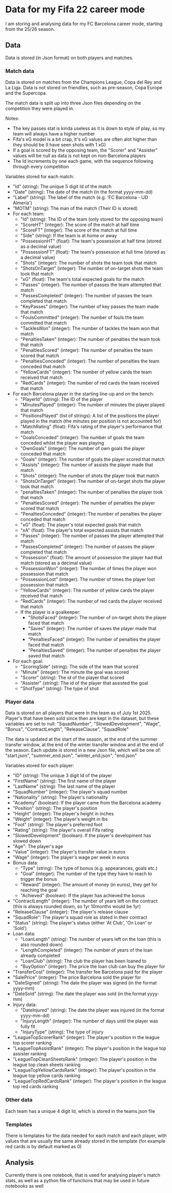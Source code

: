 # Data for my Fifa 22 career mode
I am storing and analysing data for my FC Barcelona career mode, starting from the 25/26 season.

## Data
Data is stored (in Json format) on both players and matches.

### Match data
Data is stored on matches from the Champions League, Copa del Rey and La Liga.
Data is not stored on friendlies, such as pre-season, Copa Europe and the Supercopa.

The match data is split up into three Json files depending on the competition they were played in.

Notes:

- The key passes stat is kinda useless as it is down to style of play, so my team will always have a higher number
- Fifa's xG model is a bit crap, it's xG values are often alot higher than they should be (I have seen shots with 1 xG)
- If a goal is scored by the opposing team, the "Scorer" and "Assister" values will be null as data is not kept on non-Barcelona players
- The Id increments by one each game, with the sequence following through every competition

Variables stored for each match:

- "Id" (string): The unique 5 digit Id of the match
- "Date" (string): The date of the match (in the format yyyy-mm-dd)
- "Label" (string): The label of the match (e.g. 'FC Barcelona - UD Almería')
- "MOTM" (string): The man of the match (Their ID is stored)
- For each team:
  - "Id" (string): The ID of the team (only stored for the opposing team)
  - "ScoreHT" (integer): The score of the match at half time
  - "ScoreFT" (integer): The score of the match at full time
  - "Side" (string): If the team is at home or away
  - "PossessionHT" (float): The team's possession at half time (stored as a decimal value)
  - "PossessionFT" (float): The team's possession at full time (stored as a decimal value)
  - "Shots" (integer): The number of shots the team took that match
  - "ShotsOnTarget" (integer): The number of on-target shots the team took that match
  - "xG" (float): The team's total expected goals for the match
  - "Passes" (integer): The number of passes the team attempted that match
  - "PassesCompleted" (integer): The number of passes the team completed that match
  - "KeyPasses" (integer): The number of key passes the team made that match
  - "FoulsCommitted" (integer): The number of fouls the team committed that match
  - "TacklesWon" (integer): The number of tackles the team won that match
  - "PenaltiesTaken" (integer): The number of penalties the team took that match
  - "PenaltiesScored" (integer): The number of penalties the team scored that match
  - "PenaltiesConceded" (integer): The number of penalties the team conceded that match
  - "YellowCards" (integer): The number of yellow cards the team received that match
  - "RedCards" (integer): The number of red cards the team received that match
- For each Barcelona player in the starting line-up and on the bench:
  - "PlayerId" (string): The ID of the player
  - "MinutesPlayed" (integer): The number of minutes the player played that match
  - "PositionsPlayed" (list of strings): A list of the positions the player played in the match (the minutes per position is not accounted for)
  - "MatchRating" (float): Fifa's rating of the player's performance that match
  - "GoalsConceded" (integer): The number of goals the team conceded whilst the player was playing
  - "OwnGoals" (integer): The number of own goals the player conceded that match
  - "Goals" (integer): The number of goals the player scored that match
  - "Assists" (integer): The number of assists the player made that match
  - "Shots" (integer): The number of shots the player took that match
  - "ShotsOnTarget" (integer): The number of on-target shots the player took that match
  - "penaltiesTaken" (integer): The number of penalties the player took that match
  - "PenaltiesScored" (integer): The number of penalties the player scored that match
  - "PenaltiesConceded" (integer): The number of penalties the player conceded that match
  - "xG" (float): The player's total expected goals that match
  - "xA" (float): The player's total expected assists that match
  - "Passes" (integer): The number of passes the player attempted that match
  - "PassesCompleted" (integer): The number of passes the player completed that match
  - "Possession" (float): The amount of possession the player had that match (stored as a decimal value)
  - "PossessionWon" (integer): The number of times the player won possession that match
  - "PossessionLost" (integer): The number of times the player lost possession that match
  - "YellowCards" (integer): The number of yellow cards the player received that match
  - "RedCards" (integer): The number of red cards the player received that match
  - If the player is a goalkeeper:
    - "ShotsFaced" (integer): The number of on-target shots the player faced that match
    - "Saves" (integer): The number of saves the player made that match
    - "PenaltiesFaced" (integer): The number of penalties the player faced that match
    - "PenaltiesSaved" (integer): The number of penalties the player saved that match
- For each goal:
  - "ScoringSide" (string): The side of the team that scored
  - "Minute" (integer): The minute the goal was scored
  - "Scorer" (string): The id of the player that scored
  - "Assister" (string): The id of the player that assisted the goal
  - "ShotType" (string): The type of shot

### Player data

Data is stored on all players that were in the team as of July 1st 2025.
Player's that have been sold since then are kept in the dataset, but these variables are set to null: "SquadNumber", "SlowedDevelopment", "Wage", "Bonus", "ContractLength", "ReleaseClause", "SquadRole"

The data is updated at the start of the season, at the end of the summer transfer window, at the end of the winter transfer window and at the end of the season.
Each update is stored in a new Json file, which will be one of: "start.json", "summer_end.json", "winter_end.json", "end.json"

Variables stored for each player:

- "ID" (string): The unique 3 digit Id of the player
- "FirstName" (string): The first name of the player
- "LastName" (string): The last name of the player
- "SquadNumber" (integer): The player's squad number
- "Nationality" (string): The player's nationality
- "Academy" (boolean): If the player came from the Barcelona academy
- "Position" (string): The player's position
- "Height" (integer): The player's height in inches
- "Weight" (integer): The player's weight in lbs
- "Foot" (string): The player's preferred foot
- "Rating" (string): The player's overall Fifa rating
- "SlowedDevelopment" (boolean): If the player's development has slowed down
- "Age": The player's age
- "Value" (integer): The player's transfer value in euros
- "Wage" (integer): The player's wage per week in euros
- Bonus data:
  - "Type" (string): The type of bonus (e.g. appearances, goals etc.)
  - "Goal" (integer): The number of the type they have to reach to trigger the bonus
  - "Reward" (integer): The amount of money (in euros), they get for reaching the goal
  - "Achieved" (boolean): If the player has achieved the bonus
- "ContractLength" (integer): The number of years left on the contract (this is always rounded down, so 1yr 10months would be 1yr)
- "ReleaseClause" (integer): The player's release clause
- "SquadRole": The player's squad role as stated in their contract
- "Status" (string): The player's status (either 'At Club', 'On Loan' or 'Sold')
- Loan data:
  - "LoanLength" (string): The number of years left on the loan (this is also rounded down)
  - "LengthCompleted" (integer): The number of years of the loan already completed
  - "LoanClub" (string): The club the player has been loaned to
  - "BuyOption" (integer): The price the loan club can buy the player for
- "TransferCost" (integer): The transfer fee Barcelona paid for the player
- "SalePrice" (integer): The price Barcelona sold the player for
- "DateSigned" (string): The date the player was signed (in the format yyyy-mm)
- "DateSold" (string): The date the player was sold (in the format yyyy-mm)
- Injury data:
  - "DateInjured" (string): The date the player was injured (in the format yyyy-mm-dd)
  - "InjuryLength" (integer): The number of days until the player was fully fit
  - "InjuryType" (string): The type of injury
- "LeagueTopScorerRank" (integer): The player's position in the league top scorer ranking
- "LeagueTopAssistRank" (integer): The player's position in the league top assister ranking
- "LeagueTopCleanSheetsRank" (integer): The player's position in the league top clean sheets ranking
- "LeagueTopYellowCardsRank" (integer): The player's position in the league top yellow cards ranking
- "LeagueTopRedCardsRank" (integer): The player's position in the league top red cards ranking

### Other data
Each team has a unique 4 digit Id, which is stored in the teams.json file

### Templates
There is templates for the data needed for each match and each player, with values that are usually the same already stored in the template (for example red cards is by default marked as 0)

## Analysis
Currently there is one notebook, that is used for analysing player's match stats, as well as a python file of functions that may be used in future notebooks as well